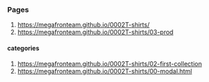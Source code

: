 ### Pages

1. <https://megafronteam.github.io/0002T-shirts/>
2. <https://megafronteam.github.io/0002T-shirts/03-prod>

#### categories

1. <https://megafronteam.github.io/0002T-shirts/02-first-collection>
2. <https://megafronteam.github.io/0002T-shirts/00-modal.html>
